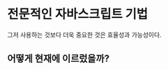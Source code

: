 # 전문적인 자바스크립트 기법

그저 사용하는 것보다 더욱 중요한 것은 효율성과 가능성이다. 

## 어떻게 현재에 이르렀을까?

<!--stackedit_data:
eyJoaXN0b3J5IjpbMTU5NDUzNTU5MiwtMTAxNTkzODI4OCwxNT
I4NTAzMTM4XX0=
-->